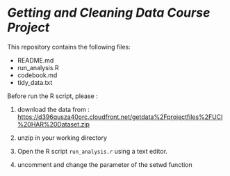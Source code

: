 # _Getting and Cleaning Data Course Project_

This repository contains the following files:

  - README.md
  - run_analysis.R  
  - codebook.md
  - tidy_data.txt

Before run the R script, please : 

  1) download the data from : https://d396qusza40orc.cloudfront.net/getdata%2Fprojectfiles%2FUCI%20HAR%20Dataset.zip
  
  2) unzip in your working directory
  
  3) Open the R script ```run_analysis.r``` using a text editor.
  
  4) uncomment and change the parameter of the setwd function
